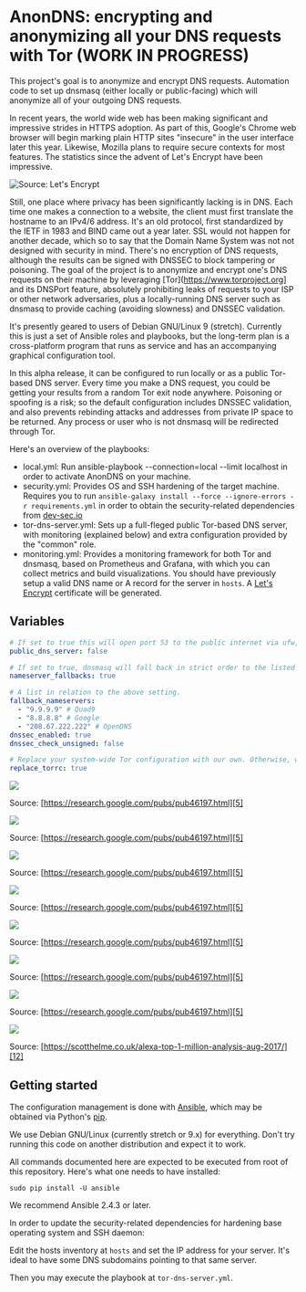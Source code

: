# AnonDNS: encrypting and anonymizing all your DNS requests with Tor (WORK IN PROGRESS)

This project's goal is to anonymize and encrypt DNS requests.  Automation code to set up dnsmasq (either locally or public-facing) which will anonymize all of your outgoing DNS requests.

In recent years, the world wide web has been making significant and impressive strides in HTTPS adoption. As part of this, Google's Chrome web browser will begin marking plain HTTP sites "insecure" in the user interface later this year. Likewise, Mozilla plans to require secure contexts for most features. The statistics since the advent of Let's Encrypt have been impressive.

![Source: Let's Encrypt][2]

Still, one place where privacy has been significantly lacking is in DNS. Each time one makes a connection to a website, the client must first translate the hostname to an IPv4/6 address. It's an old protocol, first standardized by the IETF in 1983 and BIND came out a year later. SSL would not happen for another decade, which so to say that the Domain Name System was not not designed with security in mind. There's no encryption of DNS requests, although the results can be signed with DNSSEC to block tampering or poisoning. The goal of the project is to anonymize and encrypt one's DNS requests on their machine by leveraging [Tor](https://www.torproject.org] and its DNSPort feature, absolutely prohibiting leaks of requests to your ISP or other network adversaries, plus a locally-running DNS server such as dnsmasq to provide caching (avoiding slowness) and DNSSEC validation.

It's presently geared to users of Debian GNU/Linux 9 (stretch). Currently this is just a set of Ansible roles and playbooks, but the long-term plan is a cross-platform program that runs as service and has an accompanying graphical configuration tool.

In this alpha release, it can be configured to run locally or as a public Tor-based DNS server. Every time you make a DNS request, you could be getting your results from a random Tor exit node anywhere. Poisoning or spoofing is a risk; so the default configuration includes DNSSEC validation, and also prevents rebinding attacks and addresses from private IP space to be returned. Any process or user who is not dnsmasq will be redirected through Tor.

Here's an overview of the playbooks:

* local.yml: Run ansible-playbook --connection=local --limit localhost in order to activate AnonDNS on your machine.
* security.yml: Provides OS and SSH hardening of the target machine. Requires you to run `ansible-galaxy install --force --ignore-errors -r requirements.yml` in order to obtain the security-related dependencies from [dev-sec.io](http://dev-sec.io)
* tor-dns-server.yml: Sets up a full-fleged public Tor-based DNS server, with monitoring (explained below) and extra configuration provided by the "common" role.
* monitoring.yml: Provides a monitoring framework for both Tor and dnsmasq, based on Prometheus and Grafana, with which you can collect metrics and build visualizations. You should have previously setup a valid DNS name or A record for the server in `hosts`. A [Let's Encrypt](https://letsencrypt.org) certificate will be generated.

## Variables

```yaml
# If set to true this will open port 53 to the public internet via ufw, and bind your ethernet interface instead of loopback..
public_dns_server: false

# If set to true, dnsmasq will fall back in strict order to the listed nameservers, when Tor fails. This is recommended.
nameserver_fallbacks: true

# A list in relation to the above setting.
fallback_nameservers:
  - "9.9.9.9" # Quad9
  - "8.8.8.8" # Google
  - "208.67.222.222" # OpenDNS
dnssec_enabled: true
dnssec_check_unsigned: false

# Replace your system-wide Tor configuration with our own. Otherwise, we'll only set the options needed to make AnonDNS work.
replace_torrc: true
```



![][4]

Source: [https://research.google.com/pubs/pub46197.html][5]

![][6]

Source: [https://research.google.com/pubs/pub46197.html][5]

![][7]

Source: [https://research.google.com/pubs/pub46197.html][5]

![][8]

Source: [https://research.google.com/pubs/pub46197.html][5]

![][9]

Source: [https://research.google.com/pubs/pub46197.html][5]

![][4]

Source: [https://research.google.com/pubs/pub46197.html][5]

![][10]

Source: [https://research.google.com/pubs/pub46197.html][5]

![][11]

Source: [https://scotthelme.co.uk/alexa-top-1-million-analysis-aug-2017/][12]

[1]: https://img.cointel.pro/firefox_telemetry.png
[2]: https://img.cointel.pro/letsencrypt_stats.png
[4]: https://img.cointel.pro/chrome_stats.png
[5]: https://research.google.com/pubs/pub46197.html
[6]: https://img.cointel.pro/https_stats.png
[7]: https://img.cointel.pro/alexa_stats.png
[8]: https://img.cointel.pro/https_support.png
[9]: https://img.cointel.pro/https_support_2.png
[10]: https://img.cointel.pro/firefox_page_loads.png
[11]: https://img.cointel.pro/https_adoption.png
[12]: https://scotthelme.co.uk/alexa-top-1-million-analysis-aug-2017/

Getting started
---------------

The configuration management is done with [Ansible](https://www.ansible.com/), which may be obtained via Python's [pip](https://bootstrap.pypa.io/get-pip.py).

We use Debian GNU/Linux (currently stretch or 9.x) for everything. Don't try running this code on another distribution and expect it to work.

All commands documented here are expected to be executed from root of this repository. Here's what one needs to have installed:

```
sudo pip install -U ansible
```

We recommend Ansible 2.4.3 or later.

In order to update the security-related dependencies for hardening base operating system and SSH daemon:


Edit the hosts inventory at `hosts` and set the IP address for your server. It's ideal to have some DNS subdomains pointing to that same server.

Then you may execute the playbook at `tor-dns-server.yml`.